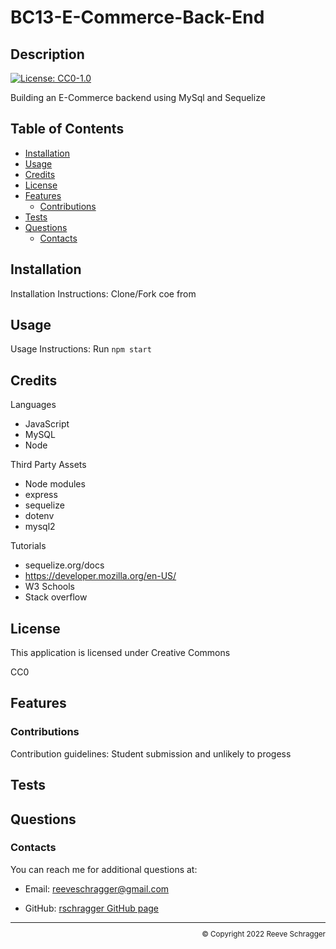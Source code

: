 # BC13-E-Commerce-Back-End

  ## Description
  
  [![License: CC0-1.0](https://img.shields.io/badge/License-CC0_1.0-lightgrey.svg)](http://creativecommons.org/publicdomain/zero/1.0/)
  
  Building an E-Commerce backend using MySql and Sequelize
  
  ## Table of Contents
  
  - [Installation](#installation)
  - [Usage](#usage)
  - [Credits](#credits)
  - [License](#license)
  - [Features](#features)
      - [Contributions](#contributions)
  - [Tests](#tests)
  - [Questions](#questions)
      - [Contacts](#contacts)
  
  ## Installation
   
  Installation Instructions: Clone/Fork coe from 
  
  ## Usage
   
  Usage Instructions: Run `npm start`
  
  ## Credits
   
  

  Languages
- JavaScript
- MySQL
- Node
</p>
  
  Third Party Assets
- Node modules
- 	express
- 	sequelize
- 	dotenv
- 	mysql2
</p>
  
  Tutorials
- sequelize.org/docs
- https://developer.mozilla.org/en-US/
-  W3 Schools
-  Stack overflow
</p>
  
  ## License
   
  This application is licensed under Creative Commons

  CC0
  
  ## Features
   
  
  ### Contributions
   
  Contribution guidelines: Student submission and unlikely to progess
  
  ## Tests
  
  
  
  ## Questions
   
  
  ### Contacts
   
  You can reach me for additional questions at:
  - Email: [reeveschragger@gmail.com](mailto:reeveschragger@gmail.com)

  - GitHub: [rschragger GitHub page](https://github.com/rschragger)

  
  <div class="footer" style="text-align:right; font-size:smaller"><hr>
  &copy; Copyright 2022 Reeve Schragger
</div>  